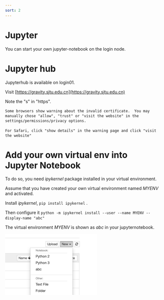 ```yaml
---
sort: 2
---
```


# Jupyter

You can start your own jupyter-notebook on the login node.

# Jupyter hub
Jupyterhub is available on login01. 

Visit [https://gravity.sjtu.edu.cn](https://gravity.sjtu.edu.cn)

Note the "s" in "https".

```note
Some browsers show warning about the invalid certificate.  You may manually chose "allow", "trust" or "visit the website" in the settings/permissions/privacy options.

For Safari, click "show details" in the warning page and click "visit the website"
```

# Add your own virtual env into Jupyter Notebook

To do so, you need *ipykernel* package installed in your virtual environment.

Assume that you have created your own virtual environment named *MYENV* and activated.

Install *ipykernel*, `pip install ipykernel` .

Then configure it 
`python -m ipykernel install --user --name MYENV --display-name "abc"`

The virtual environment *MYENV* is shown as *abc* in your jupyternotebook.

[//]:![image](../imgs/jupytervirtualenv.png)

<img src="../imgs/jupytervirtualenv.png" width="300">




